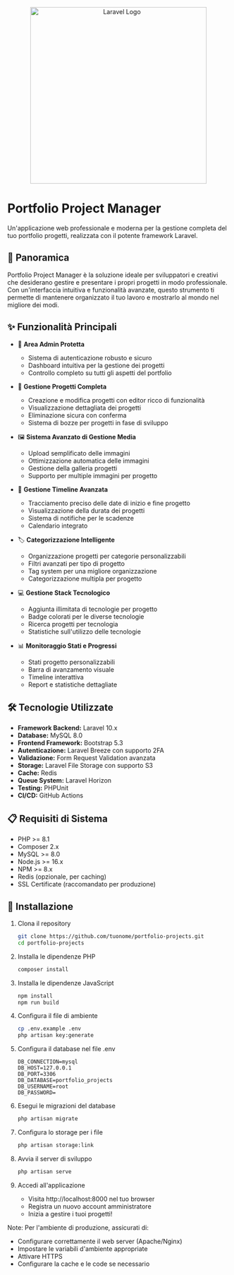 <p align="center">
<img src="https://raw.githubusercontent.com/laravel/art/master/logo-lockup/5%20SVG/2%20CMYK/1%20Full%20Color/laravel-logolockup-cmyk-red.svg" width="400" alt="Laravel Logo">
</p>

# Portfolio Project Manager

Un'applicazione web professionale e moderna per la gestione completa del tuo portfolio progetti, realizzata con il potente framework Laravel.

## 🌟 Panoramica

Portfolio Project Manager è la soluzione ideale per sviluppatori e creativi che desiderano gestire e presentare i propri progetti in modo professionale. Con un'interfaccia intuitiva e funzionalità avanzate, questo strumento ti permette di mantenere organizzato il tuo lavoro e mostrarlo al mondo nel migliore dei modi.

## ✨ Funzionalità Principali

- 🔐 **Area Admin Protetta**
  - Sistema di autenticazione robusto e sicuro
  - Dashboard intuitiva per la gestione dei progetti
  - Controllo completo su tutti gli aspetti del portfolio

- 📝 **Gestione Progetti Completa**
  - Creazione e modifica progetti con editor ricco di funzionalità
  - Visualizzazione dettagliata dei progetti
  - Eliminazione sicura con conferma
  - Sistema di bozze per progetti in fase di sviluppo

- 🖼️ **Sistema Avanzato di Gestione Media**
  - Upload semplificato delle immagini
  - Ottimizzazione automatica delle immagini
  - Gestione della galleria progetti
  - Supporto per multiple immagini per progetto

- 📅 **Gestione Timeline Avanzata**
  - Tracciamento preciso delle date di inizio e fine progetto
  - Visualizzazione della durata dei progetti
  - Sistema di notifiche per le scadenze
  - Calendario integrato

- 🏷️ **Categorizzazione Intelligente**
  - Organizzazione progetti per categorie personalizzabili
  - Filtri avanzati per tipo di progetto
  - Tag system per una migliore organizzazione
  - Categorizzazione multipla per progetto

- 💻 **Gestione Stack Tecnologico**
  - Aggiunta illimitata di tecnologie per progetto
  - Badge colorati per le diverse tecnologie
  - Ricerca progetti per tecnologia
  - Statistiche sull'utilizzo delle tecnologie

- 📊 **Monitoraggio Stati e Progressi**
  - Stati progetto personalizzabili
  - Barra di avanzamento visuale
  - Timeline interattiva
  - Report e statistiche dettagliate

## 🛠️ Tecnologie Utilizzate

- **Framework Backend:** Laravel 10.x
- **Database:** MySQL 8.0
- **Frontend Framework:** Bootstrap 5.3
- **Autenticazione:** Laravel Breeze con supporto 2FA
- **Validazione:** Form Request Validation avanzata
- **Storage:** Laravel File Storage con supporto S3
- **Cache:** Redis
- **Queue System:** Laravel Horizon
- **Testing:** PHPUnit
- **CI/CD:** GitHub Actions

## 📋 Requisiti di Sistema

- PHP >= 8.1
- Composer 2.x
- MySQL >= 8.0
- Node.js >= 16.x
- NPM >= 8.x
- Redis (opzionale, per caching)
- SSL Certificate (raccomandato per produzione)

## 🚀 Installazione

1. Clona il repository
   ```bash
   git clone https://github.com/tuonome/portfolio-projects.git
   cd portfolio-projects
   ```

2. Installa le dipendenze PHP
   ```bash
   composer install
   ```

3. Installa le dipendenze JavaScript
   ```bash
   npm install
   npm run build
   ```

4. Configura il file di ambiente
   ```bash
   cp .env.example .env
   php artisan key:generate
   ```

5. Configura il database nel file .env
   ```
   DB_CONNECTION=mysql
   DB_HOST=127.0.0.1
   DB_PORT=3306
   DB_DATABASE=portfolio_projects
   DB_USERNAME=root
   DB_PASSWORD=
   ```

6. Esegui le migrazioni del database
   ```bash
   php artisan migrate
   ```

7. Configura lo storage per i file
   ```bash
   php artisan storage:link
   ```

8. Avvia il server di sviluppo
   ```bash
   php artisan serve
   ```

9. Accedi all'applicazione
   - Visita http://localhost:8000 nel tuo browser
   - Registra un nuovo account amministratore
   - Inizia a gestire i tuoi progetti!

Note: Per l'ambiente di produzione, assicurati di:
- Configurare correttamente il web server (Apache/Nginx)
- Impostare le variabili d'ambiente appropriate
- Attivare HTTPS
- Configurare la cache e le code se necessario
